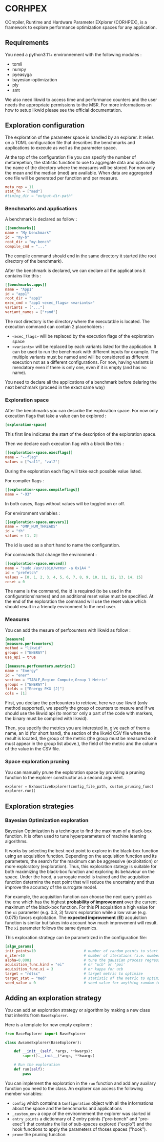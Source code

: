 # CORHPEX

COmpiler, Runtime and Hardware Parameter EXplorer (CORHPEX), is a framework to explore performance optimization spaces for any application.

## Requirements

You need a python3.11+ environnement with the following modules :
- tomli
- numpy
- pyeasyga
- bayesian-optimization
- ply
- smt

We also need likwid to access time and performance counters and the user needs the appropriate permissions to the MSR. For more informations on how to setup likwid please see the official documentation.

## Exploration configuration

The exploration of the parameter space is handled by an explorer.
It relies on a TOML configuration file that describes the benchmarks and applications to execute as well as the parameter space.

At the top of the configuration file you can specify the number of metarepetion, the statistic function to use to aggregate data and optionally the name of the directory where the measures will be stored. For now only the mean and the median (med) are available. When data are aggregated one file will be generated per function and per measure.

``` toml
meta_rep = 11
stat_fn = ["med"]
#timing_dir = "output-dir-path"
```

### Benchmarks and applications

A benchmark is declared as follow :
``` toml
[[benchmarks]]
name = "My benchmark"
id = "my-b"
root_dir = "my-bench"
compile_cmd = "..."
```

The compile command should end in the same directory it started (the root directory of the benchmark).

After the benchmark is declared, we can declare all the applications it contains like this :

``` toml
[[benchmarks.apps]]
name = "App1"
id = "app1"
root_dir = "app1"
exec_cmd = "app1 <exec_flags> <variants>"
variants = ["..."]
variant_names = ["rand"]
```

The root directory is the directory where the executatble is located.
The execution command can contain 2 placeholders :
- `<exec_flags>` will be replaced by the execution flags of the exploration space
- `<variants>` will be replaced by each variants listed for the application. It can be used to run the benchmark with different inputs for example. The multiple variants must be named and will be considered as different execution not as a different configurations.
For now, having variants is mendatory even if there is only one, even if it is empty (and has no name).

You need to declare all the applications of a benchmark before delaring the next benchmark (proceed in the exact same way)

### Exploration space

After the benchmarks you can describe the exploration space. For now only execution flags that take a value can be explored :
``` toml
[exploration-space]
```

This first line indicates the start of the description of the exploration space.

Then we declare each execution flag with a block like this :
``` toml
[[exploration-space.execflags]]
name = "--flag"
values = ["val1", "val2"]
```

During the exploration each flag will take each possible value listed.

For compiler flags :
``` toml
[[exploration-space.compileflags]]
name = "-O3"
```

In both cases, flags without values will be toggled on or off.

For environment variables :
``` toml
[[exploration-space.envvars]]
name = "OMP_NUM_THREADS"
id = "th"
values = [1, 2]
```

The id is used as a short hand to name the configuration.

For commands that change the environment :
``` toml
[[exploration-space.envcmd]]
name = "sudo /usr/sbin/wrmsr -a 0x1A4 "
id = "prefetch"
values = [0, 1, 2, 3, 4, 5, 6, 7, 8, 9, 10, 11, 12, 13, 14, 15]
reset = 0
```
The name is the command, the id is required (to be used in the configurations'names) and an additional reset value must be specified.
At the end of the exploration the command will use the reset value which should result in a friendly environment fo the next user.

### Measures

You can add the mesure of perfcounters with likwid as follow :

``` toml
[measure]
[measure.perfcounters]
method = "likwid"
groups = ["ENERGY"]
use_api = true

[[measure.perfcounters.metrics]]
name = "Energy"
id = "ener"
section = "TABLE,Region Compute,Group 1 Metric"
groups = ["ENERGY"]
fields = ["Energy PKG [J]"]
cols = [1]
```

First, you declare the perfcounters to retrieve, here we use likwid (only method supported), we specify the group of counters to mesure and if we should use the likwid api (to monitor only a part of the code with markers, the binary must be compiled with likwid).

Then, you specify the metrics you are interested in, give each of them a name, an id (for short hand), the section of the likwid CSV file where the result is located, the group of the metric (the group must be measured so it must appear in the group list above.), the field of the metric and the column of the value in the CSV file.

### Space exploration pruning

You can manually prune the exploration space by providing a pruning function to the explorer constructor as a second argument.

``` python
explorer = ExhaustiveExplorer(config_file_path, custom_pruning_func)
explorer.run()
```


## Exploration strategies

### Bayesian Optimization exploration

Bayesian Optimization is a technique to find the maximum of a black-box function. It is often used to tune hyperparameters of machine learning algorithms.

It works by selecting the best next point to explore in the black-box function using an acquisition function. Depending on the acquisition function and its parameters, the search for the maximum can be aggressive (exploitation) or more exploratory (exploration). Thus, this exploration stategy is suitable for both maximizing the black-box function and exploring its behaviour on the space. Under the hood, a surrogate model is trained and the acquisition function determins the next point that will reduce the uncertainty and thus improve the accuracy of the surrogate model.

For example, the acquisition function can choose the next query point as the one which has the highest **probability of improvement** over the current maximum of the black-box function. For this **PI** acquisition a high value for the `xi` parameter (e.g. 0.3, 3) favors exploration while a low value (e.g. 0.075) favors exploitation. The **expected improvement** (**EI**) acquisition function is similar but takes into account how much improvement will result.  The `xi` parameter follows the same dynamics.

This exploration strategy can be parametrized in the configuration file:

``` toml
[algo_params]
init_points=10                      # number of random points to start with
n_iter=10                           # number of iterations (i.e. number of points on top of the random one at the start)
alpha=0.0001                        # tune the gaussian process regressor, use higher values for decrete parameters
aquisition_func.kind = "ei"         # or "ucb" or 'poi'
aquisition_func.xi = 3              # or kappa for ucb
target = "rdtsc"                    # target metric to optimize
target_stat = "med"                 # statistic of the metric to optimize
seed_value = 0                      # seed value for anything random in the algorithm
```


## Adding an exploration strategy

You can add an exploration strategy or algorithm by making a new class that inherits from `BaseExplorer`.

Here is a template for new empty explorer :

``` python
from BaseExplorer import BaseExplorer

class AwsomeExplorer(BaseExplorer):

    def __init__(self, *args, **kwargs):
        super().__init__(*args, **kwargs)

    # Run the exploration
    def run(self):
        pass
```

You can implement the exploration in the `run` function and add any auxilary function you need to the class.
An explorer can access the following member variables:
- `config` which contains a `Configuration` object with all the informations about the space and the benchmarks and applications
- `_custom_env` a copy of the environnement the explorer was started id
- `entry_points` a dictionnary of 2 entry points ("pre-bench" and "pre-exec") that contains the list of sub-spaces explored ("explo") and the hook functions to apply the parameters of thoses spaces ("hook").
- `prune` the pruning function

